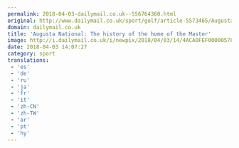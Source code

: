 ```yaml
---
permalink: 2018-04-03-dailymail.co.uk--556764360.html
original: http://www.dailymail.co.uk/sport/golf/article-5573465/Augusta-National-Golf-Club-history-golfs-famous-course.html?ITO=1490&ns_mchannel=rss&ns_campaign=1490
domain: dailymail.co.uk
title: 'Augusta National: The history of the home of the Master'
image: http://i.dailymail.co.uk/i/newpix/2018/04/03/14/4ACA0FEF00000578-0-image-a-2_1522762634526.jpg
date: 2018-04-03 14:07:27
category: sport
translations: 
 - 'es'
 - 'de'
 - 'ru'
 - 'ja'
 - 'fr'
 - 'it'
 - 'zh-CN'
 - 'zh-TW'
 - 'ar'
 - 'pt'
 - 'hy'
---
```


